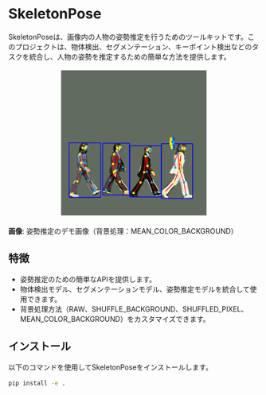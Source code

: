 # SkeletonPose

SkeletonPoseは、画像内の人物の姿勢推定を行うためのツールキットです。このプロジェクトは、物体検出、セグメンテーション、キーポイント検出などのタスクを統合し、人物の姿勢を推定するための簡単な方法を提供します。

<p align="center">
    <img src="assets/img4_mean_color.png" width="300" />
</p>

**画像**: 姿勢推定のデモ画像（背景処理：MEAN_COLOR_BACKGROUND）

## 特徴
- 姿勢推定のための簡単なAPIを提供します。
- 物体検出モデル、セグメンテーションモデル、姿勢推定モデルを統合して使用できます。
- 背景処理方法（RAW、SHUFFLE_BACKGROUND、SHUFFLED_PIXEL、MEAN_COLOR_BACKGROUND）をカスタマイズできます。

## インストール
以下のコマンドを使用してSkeletonPoseをインストールします。

```bash
pip install -e .
```